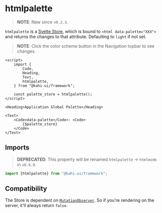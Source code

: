 # htmlpalette

> **NOTE**: New since `v0.2.3`.

`htmlpalette` is a [Svelte Store](https://svelte.dev/docs#svelte_store), which is bound to `<html data-palette="XXX">` and returns the changes to that attribute. Defaulting to `light` if not set.

> **NOTE**: Click the color scheme button in the Navigation topbar to see changes.

```svelte {title="htmlpalette Preview" mode="repl"}
<script>
    import {
        Code,
        Heading,
        Text,
        htmlpalette,
    } from "@kahi-ui/framework";

    const palette_store = htmlpalette();
</script>

<Heading>Application Global Palette</Heading>

<Text>
    <Code>data-palette</Code>: <Code>
        {$palette_store}
    </Code>
</Text>
```

## Imports

> **DEPRECATED**: This property will be renamed `htmlpalette` -> `htmlmode` in `v0.6.0`.

```javascript {title="htmlpalette Imports"}
import {htmlpalette} from "@kahi-ui/framework";
```

## Compatibility

The Store is dependent on [`MutationObserver`](https://developer.mozilla.org/en-US/docs/Web/API/MutationObserver). So if you're rendering on the server, it'll always return `false`.
